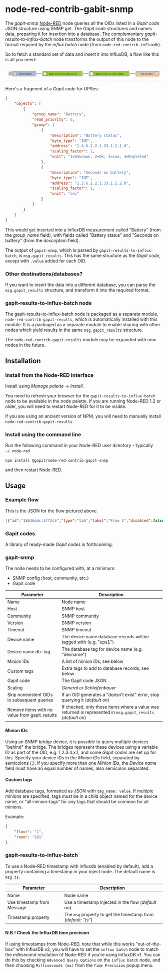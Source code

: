# node-red-contrib-gabit-snmp

The *gapit-snmp* <a href="http://nodered.org" target="_new">Node-RED</a> 
node queries all the OIDs listed in a *Gapit code* JSON structure using 
SNMP get. The *Gapit code* structures and names data, preparing it for 
insertion into a database. The complementary *gapit-results-to-influx-batch* 
node transforms the output of this node to the format required by the 
*influx batch* node (from `node-red-contrib-influxdb`).

So to fetch a standard set of data and insert it into InfluxDB, a flow 
like this is all you need:

![Example Flow](images/example_flow.png)

Here's a fragment of a *Gapit code* for UPSes:

```json
{
    "objects": [
        {
            "group_name": "Battery",
            "read_priority": 0,
            "group": [
                {
                    "description": "Battery status",
                    "byte_type": "INT",
                    "address": "1.3.6.1.2.1.33.1.2.1.0",
                    "scaling_factor": 1,
                    "unit": "1=Unknown, 2=Ok, 3=Low, 4=Depleted"
                },
                {
                    "description": "Seconds on battery",
                    "byte_type": "INT",
                    "address": "1.3.6.1.2.1.33.1.2.2.0",
                    "scaling_factor": 1,
                    "unit": "sec"
                }
            ]
        }
    ]
}
```

This would get inserted into a InfluxDB measurement called "Battery" (from the *group_name* field), 
with fields called "Battery status" and "Seconds on battery" (from the *description* field).

The output of `gapit-snmp`, which is parsed by `gapit-results-to-influx-batch`, 
is `msg.gapit_results`. This has the same structure as the *Gapit code*, 
except with `.value` added for each OID.

### Other destinations/databases?

If you want to insert the data into a different database, you can parse 
the `msg.gapit_results` structure, and transform it into the required 
format.

### gapit-results-to-influx-batch node

The gapit-results-to-influx-batch node is packaged as a separate module, 
`node-red-contrib-gapit-results`, which is automatically installed with 
this module. It is a packaged as a separate module to enable sharing with 
other nodes which yield results in the same `msg.gapit_results` structure.

The `node-red-contrib-gapit-results` module may be expanded with new 
nodes in the future.


## Installation

### Install from the Node-RED interface

Install using *Manage palette* -> *Install*.

You need to refresh your browser for the `gapit-results-to-influx-batch` 
node to be available in the node palette. If you are running Node-RED 1.2 
or older, you will need to restart Node-RED for it to be visible.

If you are using an ancient version of NPM, you will need to manually install 
`node-red-contrib-gapit-results`.

### Install using the command line

Run the following command in your Node-RED user directory - typically `~/.node-red`

    npm install @gapit/node-red-contrib-gapit-snmp

and then restart Node-RED.


## Usage

### Example flow

This is the JSON for the flow pictured above.

```json
[{"id":"18636adc.5ff2c5","type":"tab","label":"Flow 1","disabled":false,"info":""},{"id":"e9fbc788.fe6a28","type":"inject","z":"18636adc.5ff2c5","name":"inject msg.ts","props":[{"p":"ts","v":"","vt":"date"}],"repeat":"","crontab":"","once":false,"onceDelay":0.1,"topic":"","x":170,"y":180,"wires":[["2216c2a5.f7ae6e"]]},{"id":"2216c2a5.f7ae6e","type":"gapit-snmp","z":"18636adc.5ff2c5","host":"192.168.122.52","community":"eaton-9PX-partial-walk","version":"1","tagname_device_name":"devname","tagvalue_device_name":"ups1","minion_ids":"","custom_tags":"{\"floor\":\"1\",\"room\":\"101\"}","gapit_code":"{\"objects\":[{\"group_name\":\"Battery\",\"read_priority\":20,\"next_read\":0,\"group\":[{\"description\":\"Flarb\",\"value\":\"f\",\"byte_type\":\"INT\",\"address\":\"1.3.6.1.4.1.534.1.4.7.0\",\"scaling_factor\":1,\"unit\":\"1=Unknow, 2=Ok, 3=Low, 4=Depleted\"},{\"description\":\"Flarb the Second\",\"value\":\"f\",\"byte_type\":\"INT\",\"address\":\"1.3.6.1.4.1.534.1.2.1.0\",\"scaling_factor\":1,\"unit\":\"1=Unknow, 2=Ok, 3=Low, 4=Depleted\"}]}]}","scaling":"general","skip_nonexistent_oids":true,"remove_novalue_items_from_gapit_results":true,"timeout":5,"name":"","x":400,"y":180,"wires":[["48874c94.c9c534"]]},{"id":"48874c94.c9c534","type":"gapit-results-to-influx-batch","z":"18636adc.5ff2c5","use_timestamp_from_msg":true,"timestamp_property":"ts","name":"","x":680,"y":180,"wires":[["f23c3400.74ae98"]]},{"id":"f23c3400.74ae98","type":"influxdb batch","z":"18636adc.5ff2c5","influxdb":"2aa4b01d.f511f","precision":"ms","retentionPolicy":"","name":"","database":"database","precisionV18FluxV20":"ms","retentionPolicyV18Flux":"","org":"organisation","bucket":"bucket","x":910,"y":180,"wires":[]},{"id":"2aa4b01d.f511f","type":"influxdb","hostname":"influx","port":"8086","protocol":"http","database":"db1","name":"influx","usetls":false,"tls":"","influxdbVersion":"1.x","url":"http://localhost:8086","rejectUnauthorized":true}]
```

### Gapit codes

A library of ready-made *Gapit codes* is forthcoming.

### gapit-snmp

The node needs to be configured with, at a minimum:

* SNMP config (host, community, etc.)
* Gapit code

| Parameter | Description |
| ------ | ------ |
| Name | Node name |
| Host | SNMP host |
| Community | SNMP community |
| Version | SNMP version |
| Timeout | SNMP timeout |
| Device name | The device name database records will be tagged with (e.g. "ups1")|
| Device name db-tag | The database tag for device name (e.g. "devname") |
| Minion IDs | A list of minion IDs, see below |
| Custom tags | Extra tags to add to database records, see below |
| Gapit code | The Gapit code JSON |
| Scaling | *General* or *Schleifenbauer* |
| Skip nonexistent OIDs in subsequent queries | If an OID generates a "doesn't exist" error, stop querying it (*default on*) |
| Remove items with no value from gapit_results | If checked, only those items where a value was returned is represented in `msg.gapit_results` (*default on*) |


#### Minion IDs

Using an SNMP bridge device, it is possible to query multiple devices 
"behind" the bridge. The bridges represent these devices using a variable 
ID as part of the OID, e.g. 1.2.3.4.x.1, and some *Gapit codes* are set 
up for this. Specify your device IDs in the *Minion IDs* field, separated by 
semicolons (**;**). If you specify more than one *Minion IDs*, the *Device 
name* field must have an equal number of names, also semicolon separated.

#### Custom tags

Add database tags, formatted as JSON with `tag_name: value`. If multiple minions are specified, tags must be in a child object named for the device name, or "all-minion-tags" for any tags that should be common for all minions.

Example:

```json
{
    "floor": "1",
    "room": "101"
}
```

### gapit-results-to-influx-batch

To use a Node-RED timestamp with influxdb (enabled by default), 
add a property containing a timestamp in your inject node. The 
default name is `msg.ts`.

| Parameter | Description |
| ------ | ------ |
| Name | Node name |
| Use timestamp from Message | Use a timestamp injected in the flow (*default on*) |
| Timestamp property | The `msg` property to get the timestamp from (*default: "ts"*) |

#### N.B.! Check the InfluxDB time precision

If using timestamps from Node-RED, note that while this works "out-of-the-box" 
with InfluxDB v2, you will have to set the `influx batch` node to match the 
millisecond resolution of Node-RED if you're using InfluxDB v1. You can do this 
by checking `Advanced Query Options` on the `influx batch` node, and then 
choosing `Milliseconds (ms)` from the `Time Precision` popup menu.
